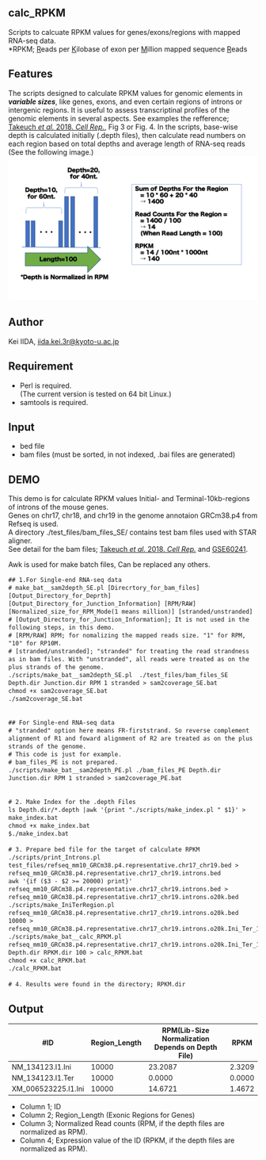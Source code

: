 calc_RPKM
---------
Scripts to calcuate RPKM values for genes/exons/regions with mapped RNA-seq data.  
\*RPKM; <ins>R</ins>eads per <ins>K</ins>ilobase of exon per <ins>M</ins>illion mapped sequence <ins>R</ins>eads   

Features
---------
The scripts designed to calculate RPKM values for genomic elements in ***variable sizes***, like genes, exons, and even certain regions of introns or intergenic regions. 
It is useful to assess transcriptinal profiles of the genomic elements in several aspects.
See examples the refference; [Takeuch *et al.* 2018. *Cell Rep.*](https://doi.org/10.1016/j.celrep.2018.03.141 "DOI"), Fig 3 or Fig. 4. 
In the scripts, base-wise depth is calculated initially (.depth files), then calculate read numbers on each region based on total depths and average length of RNA-seq reads (See the following image.)  
![HowToWork](https://github.com/keiiida/calc_RPKM/blob/master/HowToWork.png "Image")

Author
---------
Kei IIDA, iida.kei.3r@kyoto-u.ac.jp

Requirement
---------
 * Perl is required.  
  (The current version is tested on 64 bit Linux.)
 * samtools is required.
 
Input
---------
 * bed file
 * bam files (must be sorted, in not indexed, .bai files are generated)
 
DEMO
---------
This demo is for calculate RPKM values Initial- and Terminal-10kb-regions of introns of the mouse genes.  
Genes on chr17, chr18, and chr19 in the genome annotaion GRCm38.p4 from Refseq is used.  
A directory ./test_files/bam_files_SE/ contains test bam files used with STAR aligner.  
See detail for the bam files; [Takeuch *et al.* 2018. *Cell Rep.*](https://doi.org/10.1016/j.celrep.2018.03.141 "DOI") and [GSE60241](https://www.ncbi.nlm.nih.gov/geo/query/acc.cgi?acc=GSE60241 "NCBI GEO").

Awk is used for make batch files, Can be replaced any others.
```
## 1.For Single-end RNA-seq data
# make_bat__sam2depth_SE.pl [Direcrtory_for_bam_files] [Output_Directory_for_Deprth] [Output_Directory_for_Junction_Information] [RPM/RAW] [Normalized_size_for_RPM_Mode(1 means million)] [stranded/unstranded]
# [Output_Directory_for_Junction_Information]; It is not used in the following steps, in this demo.
# [RPM/RAW] RPM; for nomalizing the mapped reads size. "1" for RPM, "10" for RP10M.
# [stranded/unstranded]; "stranded" for treating the read strandness as in bam files. With "unstranded", all reads were treated as on the plus strands of the genome.
./scripts/make_bat__sam2depth_SE.pl  ./test_files/bam_files_SE Depth.dir Junction.dir RPM 1 stranded > sam2coverage_SE.bat
chmod +x sam2coverage_SE.bat
./sam2coverage_SE.bat


## For Single-end RNA-seq data 
# "stranded" option here means FR-firststrand. So reverse complement alignment of R1 and foward alignment of R2 are treated as on the plus strands of the genome.
# This code is just for example.
# bam_files_PE is not prepared.
./scripts/make_bat__sam2depth_PE.pl ./bam_files_PE Depth.dir Junction.dir RPM 1 stranded > sam2coverage_PE.bat


# 2. Make Index for the .depth Files
ls Depth.dir/*.depth |awk '{print "./scripts/make_index.pl " $1}' > make_index.bat
chmod +x make_index.bat
$./make_index.bat

# 3. Prepare bed file for the target of calculate RPKM
./scripts/print_Introns.pl test_files/refseq_mm10_GRCm38.p4.representative.chr17_chr19.bed > refseq_mm10_GRCm38.p4.representative.chr17_chr19.introns.bed
awk '{if ($3 - $2 >= 20000) print}' refseq_mm10_GRCm38.p4.representative.chr17_chr19.introns.bed > refseq_mm10_GRCm38.p4.representative.chr17_chr19.introns.o20k.bed
./scripts/make_IniTerRegion.pl refseq_mm10_GRCm38.p4.representative.chr17_chr19.introns.o20k.bed 10000 > refseq_mm10_GRCm38.p4.representative.chr17_chr19.introns.o20k.Ini_Ter_10k.bed
./scripts/make_bat__calc_RPKM.pl refseq_mm10_GRCm38.p4.representative.chr17_chr19.introns.o20k.Ini_Ter_10k.bed Depth.dir RPKM.dir 100 > calc_RPKM.bat
chmod +x calc_RPKM.bat
./calc_RPKM.bat

# 4. Results were found in the directory; RPKM.dir
```

Output
---------

| #ID | Region_Length | RPM(Lib-Size Normalization Depends on Depth File) | RPKM |
| --- | --- | --- | --- |
| NM_134123.I1.Ini | 10000 | 23.2087 | 2.3209 |  
| NM_134123.I1.Ter | 10000 | 0.0000 | 0.0000 |  
| XM_006523225.I1.Ini | 10000 | 14.6721 | 1.4672 |
* Column 1; ID
* Column 2; Region_Length (Exonic Regions for Genes)
* Column 3; Normalized Read counts (RPM, if the depth files are normalized as RPM).
* Column 4; Expression value of the ID (RPKM, if the depth files are normalized as RPM).
